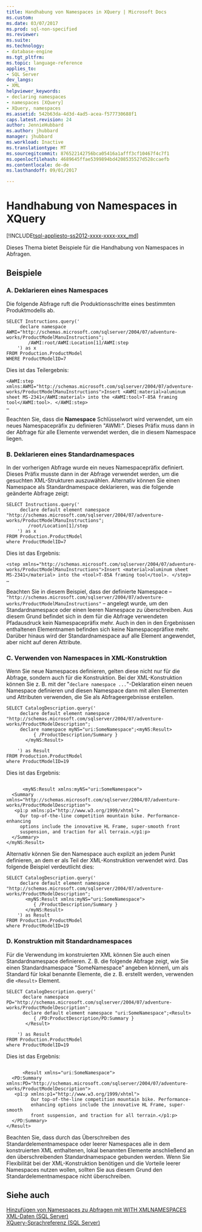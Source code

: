 ```yaml
---
title: Handhabung von Namespaces in XQuery | Microsoft Docs
ms.custom: 
ms.date: 03/07/2017
ms.prod: sql-non-specified
ms.reviewer: 
ms.suite: 
ms.technology:
- database-engine
ms.tgt_pltfrm: 
ms.topic: language-reference
applies_to:
- SQL Server
dev_langs:
- XML
helpviewer_keywords:
- declaring namespaces
- namespaces [XQuery]
- XQuery, namespaces
ms.assetid: 542b63da-4d3d-4ad5-acea-f577730688f1
caps.latest.revision: 24
author: JennieHubbard
ms.author: jhubbard
manager: jhubbard
ms.workload: Inactive
ms.translationtype: MT
ms.sourcegitcommit: 876522142756bca05416a1afff3cf10467f4c7f1
ms.openlocfilehash: 4689645ffae5399894bd4208535527d528ccaefb
ms.contentlocale: de-de
ms.lasthandoff: 09/01/2017

---
```

# <a name="handling-namespaces-in-xquery"></a>Handhabung von Namespaces in XQuery
[!INCLUDE[tsql-appliesto-ss2012-xxxx-xxxx-xxx_md](../includes/tsql-appliesto-ss2012-xxxx-xxxx-xxx-md.md)]

  Dieses Thema bietet Beispiele für die Handhabung von Namespaces in Abfragen.  
  
## <a name="examples"></a>Beispiele  
  
### <a name="a-declaring-a-namespace"></a>A. Deklarieren eines Namespaces  
 Die folgende Abfrage ruft die Produktionsschritte eines bestimmten Produktmodells ab.  
  
```  
SELECT Instructions.query('  
     declare namespace AWMI="http://schemas.microsoft.com/sqlserver/2004/07/adventure-works/ProductModelManuInstructions";  
        /AWMI:root/AWMI:Location[1]/AWMI:step  
    ') as x  
FROM Production.ProductModel  
WHERE ProductModelID=7  
```  
  
 Dies ist das Teilergebnis:  
  
```  
<AWMI:step xmlns:AWMI="http://schemas.microsoft.com/sqlserver/2004/07/adventure-works/ProductModelManuInstructions">Insert <AWMI:material>aluminum sheet MS-2341</AWMI:material> into the <AWMI:tool>T-85A framing tool</AWMI:tool>. </AWMI:step>  
…  
```  
  
 Beachten Sie, dass die **Namespace** Schlüsselwort wird verwendet, um ein neues Namespacepräfix zu definieren "AWMI:". Dieses Präfix muss dann in der Abfrage für alle Elemente verwendet werden, die in diesem Namespace liegen.  
  
### <a name="b-declaring-a-default-namespace"></a>B. Deklarieren eines Standardnamespaces  
 In der vorherigen Abfrage wurde ein neues Namespacepräfix definiert. Dieses Präfix musste dann in der Abfrage verwendet werden, um die gesuchten XML-Strukturen auszuwählen. Alternativ können Sie einen Namespace als Standardnamespace deklarieren, was die folgende geänderte Abfrage zeigt:  
  
```  
SELECT Instructions.query('  
     declare default element namespace "http://schemas.microsoft.com/sqlserver/2004/07/adventure-works/ProductModelManuInstructions";  
        /root/Location[1]/step  
    ') as x  
FROM Production.ProductModel  
where ProductModelID=7  
```  
  
 Dies ist das Ergebnis:  
  
```  
<step xmlns="http://schemas.microsoft.com/sqlserver/2004/07/adventure-works/ProductModelManuInstructions">Insert <material>aluminum sheet MS-2341</material> into the <tool>T-85A framing tool</tool>. </step>  
…  
```  
  
 Beachten Sie in diesem Beispiel, dass der definierte Namespace – `"http://schemas.microsoft.com/sqlserver/2004/07/adventure-works/ProductModelManuInstructions"` – angelegt wurde, um den Standardnamespace oder einen leeren Namespace zu überschreiben. Aus diesem Grund befindet sich in dem für die Abfrage verwendeten Pfadausdruck kein Namespacepräfix mehr. Auch in den in den Ergebnissen enthaltenen Elementnamen befinden sich keine Namespacepräfixe mehr. Darüber hinaus wird der Standardnamespace auf alle Element angewendet, aber nicht auf deren Attribute.  
  
### <a name="c-using-namespaces-in-xml-construction"></a>C. Verwenden von Namespaces in XML-Konstruktion  
 Wenn Sie neue Namespaces definieren, gelten diese nicht nur für die Abfrage, sondern auch für die Konstruktion. Bei der XML-Konstruktion können Sie z. B. mit der "`declare namespace ...`"-Deklaration einen neuen Namespace definieren und diesen Namespace dann mit allen Elementen und Attributen verwenden, die Sie als Abfrageergebnisse erstellen.  
  
```  
SELECT CatalogDescription.query('  
     declare default element namespace "http://schemas.microsoft.com/sqlserver/2004/07/adventure-works/ProductModelDescription";  
     declare namespace myNS="uri:SomeNamespace";<myNS:Result>  
          { /ProductDescription/Summary }  
       </myNS:Result>  
  
    ') as Result  
FROM Production.ProductModel  
where ProductModelID=19  
```  
  
 Dies ist das Ergebnis:  
  
```  
  
      <myNS:Result xmlns:myNS="uri:SomeNamespace">  
  <Summary xmlns="http://schemas.microsoft.com/sqlserver/2004/07/adventure-works/ProductModelDescription">  
   <p1:p xmlns:p1="http://www.w3.org/1999/xhtml">  
     Our top-of-the-line competition mountain bike. Performance-enhancing   
     options include the innovative HL Frame, super-smooth front   
     suspension, and traction for all terrain.</p1:p>  
  </Summary>  
</myNS:Result>  
```  
  
 Alternativ können Sie den Namespace auch explizit an jedem Punkt definieren, an dem er als Teil der XML-Konstruktion verwendet wird. Das folgende Beispiel verdeutlicht dies:  
  
```  
SELECT CatalogDescription.query('  
     declare default element namespace "http://schemas.microsoft.com/sqlserver/2004/07/adventure-works/ProductModelDescription";  
       <myNS:Result xmlns:myNS="uri:SomeNamespace">  
          { /ProductDescription/Summary }  
       </myNS:Result>  
    ') as Result  
FROM Production.ProductModel  
where ProductModelID=19  
```  
  
### <a name="d-construction-using-default-namespaces"></a>D. Konstruktion mit Standardnamespaces  
 Für die Verwendung im konstruierten XML können Sie auch einen Standardnamespace definieren. Z. B. die folgende Abfrage zeigt, wie Sie einen Standardnamespace "SomeNamespace" angeben können\\, um als Standard für lokal benannte Elemente, die z. B. erstellt werden, verwenden die `<Result>` Element.  
  
```  
SELECT CatalogDescription.query('  
      declare namespace PD="http://schemas.microsoft.com/sqlserver/2004/07/adventure-works/ProductModelDescription";  
      declare default element namespace "uri:SomeNamespace";<Result>  
          { /PD:ProductDescription/PD:Summary }  
       </Result>  
  
    ') as Result  
FROM Production.ProductModel  
where ProductModelID=19  
```  
  
 Dies ist das Ergebnis:  
  
```  
  
      <Result xmlns="uri:SomeNamespace">  
  <PD:Summary xmlns:PD="http://schemas.microsoft.com/sqlserver/2004/07/adventure-works/ProductModelDescription">  
   <p1:p xmlns:p1="http://www.w3.org/1999/xhtml">  
         Our top-of-the-line competition mountain bike. Performance-  
         enhancing options include the innovative HL Frame, super-smooth   
         front suspension, and traction for all terrain.</p1:p>  
  </PD:Summary>  
</Result>  
```  
  
 Beachten Sie, dass durch das Überschreiben des Standardelementnamespace oder leerer Namespaces alle in dem konstruierten XML enthaltenen, lokal benannten Elemente anschließend an den überschreibenden Standardnamespace gebunden werden. Wenn Sie Flexibilität bei der XML-Konstruktion benötigen und die Vorteile leerer Namespaces nutzen wollen, sollten Sie aus diesem Grund den Standardelementnamespace nicht überschreiben.  
  
## <a name="see-also"></a>Siehe auch  
 [Hinzufügen von Namespaces zu Abfragen mit WITH XMLNAMESPACES](../relational-databases/xml/add-namespaces-to-queries-with-with-xmlnamespaces.md)   
 [XML-Daten &#40;SQL Server&#41;](../relational-databases/xml/xml-data-sql-server.md)   
 [XQuery-Sprachreferenz &#40;SQL Server&#41;](../xquery/xquery-language-reference-sql-server.md)  
  
  

